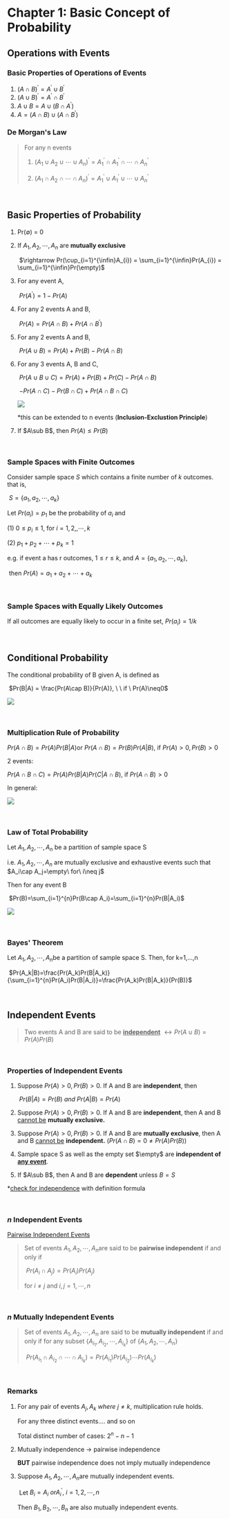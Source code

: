 # Chapter 1: Basic Concept of Probability

## Operations with Events

### Basic Properties of Operations of Events

1. $(A\cap B)^{'} = A^{'}\cup B^{'}$​
2. $(A\cup B)^{'} = A^{'}\cap B^{'}$​
3. $A\cup B=A\cup (B\cap A^{'})$​
4. $A=(A\cap B)\cup(A\cap B^{'})$



### De Morgan's Law

> For any n events 
>
> 1. $(A_1\cup A_2\cup \cdots \cup A_n)^{'}=A_1^{'}\cap A_1^{'}\cap \cdots\cap A_n^{'}$​​
>
> 2. $(A_1\cap A_2\cap \cdots \cap A_n)^{'}=A_1^{'}\cup A_1^{'}\cup \cdots\cup A_n^{'}$​

<p>&nbsp;</p>

## Basic Properties of Probability

1. Pr($\emptyset$​) = 0

2. If $A_1,A_2,\cdots,A_n$ are **mutually exclusive** 

    ​					$\rightarrow Pr(\cup_{i=1}^{\infin}A_{i}) = \sum_{i=1}^{\infin}Pr(A_{i}) = \sum_{i=1}^{\infin}Pr(\empty)$

3. For any event A,

    ​					$Pr(A^{'})=1-Pr(A)$​

4. For any 2 events A and B,

    ​					$Pr(A)=Pr(A\cap B)+Pr(A\cap B^{'})$

5. For any 2 events A and B,

    ​					$Pr(A\cup B)=Pr(A) + Pr(B) - Pr(A\cap B)$

6. For any 3 events A, B and C,

    ​					$Pr(A\cup B\cup C)=Pr(A)+Pr(B)+Pr(C)-Pr(A\cap B)$ 

    ​								$-Pr(A\cap C)-Pr(B\cap C)+Pr(A\cap B\cap C)$​

    <image src="./../../assets/img/st2334/st2334_1_1.png">

    *this can be extended to n events (**Inclusion-Exclustion Principle**)

7. If $A\sub B$, then $Pr(A)\leq Pr(B)$

<p>&nbsp;</p>

### Sample Spaces with Finite Outcomes

Consider sample space *S* which contains a finite number of *k* outcomes. that is,

​													$S=\{a_1,a_2,\cdots ,a_k\}$​

Let $Pr(a_i)=p_1$ be the probability of ${a_i}$​ and

(1) $0\leq p_i\leq 1$, for $i=1,2,,\cdots ,k$​

(2) $p_1+p_2+\cdots +p_k=1$



e.g. if event a has r outcomes, $1\leq r \leq k$​​, and $A=\{a_1,a_2,\cdots ,a_k\}$​​,

​					then $Pr(A) = a_1+a_2+\cdots +a_k$

<p>&nbsp;</p>

### Sample Spaces with Equally Likely Outcomes

If all outcomes are equally likely to occur in a finite set, $Pr(a_i)=1/k$


<p>&nbsp;</p>

## Conditional Probability

The conditional probability of B given A, is defined as

​						$Pr(B|A) = \frac{Pr(A\cap B)}{Pr(A)}, \ \ if \ Pr(A)\neq0$

<image src="./../../assets/img/st2334/st2334_1_2.png">

<p>&nbsp</p>

### Multiplication Rule of Probability

$Pr(A\cap B)=Pr(A)Pr(B|A)$​​ or $Pr(A\cap B)=Pr(B)Pr(A|B)$​​, if $Pr(A)>0,Pr(B)>0$

2 events:

$Pr(A\cap B\cap C)=Pr(A)Pr(B|A)Pr(C|A\cap B)$​, if $Pr(A\cap B)>0$

In general:

<image src="./../../assets/img/st2334/st2334_1_3.png">

<p>&nbsp</p>

### Law of Total Probability

Let $A_1,A_2,\cdots ,A_n$ be a partition of sample space S

i.e. $A_1,A_2,\cdots ,A_n$ are mutually exclusive and exhaustive events such that $A_i\cap A_j=\empty\ for\ i\neq j$

Then for any event B

​				$Pr(B)=\sum_{i=1}^{n}Pr(B\cap A_i)=\sum_{i=1}^{n}Pr(B|A_i)$

<image src="./../../assets/img/st2334/st2334_1_4.png">

<p>&nbsp</p>

### Bayes' Theorem

Let $A_1,A_2,\cdots ,A_n$​​ be a partition of sample space S. Then, for k=1,...,n

​							$Pr(A_k|B)=\frac{Pr(A_k)Pr(B|A_k)}{\sum_{i=1}^{n}Pr(A_i)Pr(B|A_i)}=\frac{Pr(A_k)Pr(B|A_k)}{Pr(B)}$



<p>&nbsp</p>

## Independent Events

> Two events A and B are said to be **<u>independent</u>** $\leftrightarrow Pr(A\cup B)=Pr(A)Pr(B)$​

<p>&nbsp</p>

### Properties of Independent Events

1. Suppose $Pr(A)>0,Pr(B)>0$​. If A and B are **independent**, then

    ​					$Pr(B|A)=Pr(B)\ and\ Pr(A|B)=Pr(A)$​

2. Suppose $Pr(A)>0,Pr(B)>0$​. If A and B are **independent**, then A and B <u>cannot be</u> **mutually exclusive.**

3. Suppose $Pr(A)>0,Pr(B)>0$​​. If A and B are **mutually exclusive**, then A and B <u>cannot be</u> **independent.** ($Pr(A\cap B)=0\neq Pr(A)Pr(B)$)

4. Sample space S as well as the empty set $\empty$ are **independent of <u>any event</u>**.

5. If $A\sub B$, then A and B are **dependent** unless $B=S$

*<u>check for independence</u> with definition formula

<p>&nbsp</p>

### $n$ Independent Events

<u>Pairwise Independent Events</u>

> Set of events $A_1,A_2,\cdots ,A_n$​ are said to be **pairwise independent** if and only if
>
> ​					$Pr(A_i\cap A_j)=Pr(A_i)Pr(A_j)$​
>
> for $i\neq j$ and $i,j=1,\cdots ,n$

<p>&nbsp</p>

### $n$ Mutually Independent Events

> Set of events $A_1,A_2,\cdots ,A_n$ are said to be **mutually independent** if and only if for any subset {$A_{i_1},A_{i_2},\cdots ,A_{i_k}$} of {$A_1,A_2,\cdots ,A_n$}
>
> ​						$Pr(A_{i_1}\cap A_{i_2}\cap \cdots \cap A_{i_k})=Pr(A_{i_1})Pr(A_{i_2})\cdots Pr(A_{i_k})$

<p>&nbsp</p>

### Remarks

1. For any pair of events $A_j,A_k\ where\ j\neq k$, multiplication rule holds.

    For any three distinct events.... and so on

    Total distinct number of cases: $2^n-n-1$

2. Mutually independence $\rightarrow$ pairwise independence 

    **BUT** pairwise independence does not imply mutually independence

3. Suppose $A_1,A_2,\cdots ,A_n$​ are mutually independent events.

    ​			Let $B_i=A_i\ or A_i^{'},\ i=1,2,\cdots ,n$

    Then $B_1,B_2,\cdots ,B_n$ are also mutually independent events.

    
